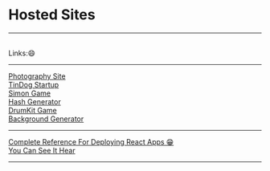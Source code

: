 # Hosted Sites
<hr><br>
Links:😄 <br><hr>
<a href="https://somj57.github.io/Photography">Photography Site</a><br>
<a href="https://somj57.github.io/TinDog">TinDog Startup</a><br>
<a href="https://somj57.github.io/SimonGame">Simon Game</a><br>
<a href="https://somj57.github.io/HashGenerator">Hash Generator</a><br>
<a href="https://somj57.github.io/DrumKit">DrumKit Game</a><br>
<a href="https://somj57.github.io/BackgroundGenerator">Background Generator</a><br>
<!-- <a href="https://somj57.github.io/RoboFriend">RoboFriend</a> -->

<hr>
<a href="https://github.com/somj57/react-gh-pages">Complete Reference For Deploying React Apps 😁</a><br>
<a href="https://somj57.github.io/react-gh-pages/">You Can See It Hear</a>
<hr>





